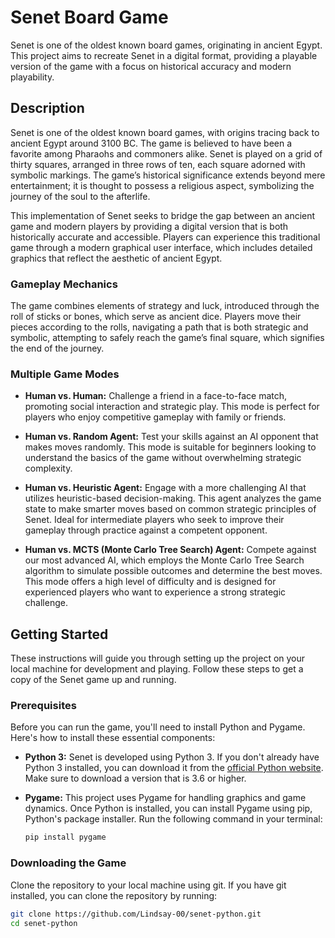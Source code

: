# Senet Board Game

Senet is one of the oldest known board games, originating in ancient Egypt. This project aims to recreate Senet in a digital format, providing a playable version of the game with a focus on historical accuracy and modern playability.

## Description

Senet is one of the oldest known board games, with origins tracing back to ancient Egypt around 3100 BC. The game is believed to have been a favorite among Pharaohs and commoners alike. Senet is played on a grid of thirty squares, arranged in three rows of ten, each square adorned with symbolic markings. The game’s historical significance extends beyond mere entertainment; it is thought to possess a religious aspect, symbolizing the journey of the soul to the afterlife.

This implementation of Senet seeks to bridge the gap between an ancient game and modern players by providing a digital version that is both historically accurate and accessible. Players can experience this traditional game through a modern graphical user interface, which includes detailed graphics that reflect the aesthetic of ancient Egypt. 

### Gameplay Mechanics
The game combines elements of strategy and luck, introduced through the roll of sticks or bones, which serve as ancient dice. Players move their pieces according to the rolls, navigating a path that is both strategic and symbolic, attempting to safely reach the game’s final square, which signifies the end of the journey.

### Multiple Game Modes
- **Human vs. Human:** Challenge a friend in a face-to-face match, promoting social interaction and strategic play. This mode is perfect for players who enjoy competitive gameplay with family or friends.

- **Human vs. Random Agent:** Test your skills against an AI opponent that makes moves randomly. This mode is suitable for beginners looking to understand the basics of the game without overwhelming strategic complexity.

- **Human vs. Heuristic Agent:** Engage with a more challenging AI that utilizes heuristic-based decision-making. This agent analyzes the game state to make smarter moves based on common strategic principles of Senet. Ideal for intermediate players who seek to improve their gameplay through practice against a competent opponent.

- **Human vs. MCTS (Monte Carlo Tree Search) Agent:** Compete against our most advanced AI, which employs the Monte Carlo Tree Search algorithm to simulate possible outcomes and determine the best moves. This mode offers a high level of difficulty and is designed for experienced players who want to experience a strong strategic challenge.

## Getting Started

These instructions will guide you through setting up the project on your local machine for development and playing. Follow these steps to get a copy of the Senet game up and running.

### Prerequisites

Before you can run the game, you'll need to install Python and Pygame. Here's how to install these essential components:

- **Python 3:** Senet is developed using Python 3. If you don't already have Python 3 installed, you can download it from the [official Python website](https://www.python.org/downloads/). Make sure to download a version that is 3.6 or higher.

- **Pygame:** This project uses Pygame for handling graphics and game dynamics. Once Python is installed, you can install Pygame using pip, Python's package installer. Run the following command in your terminal:

    ```bash
    pip install pygame
    ```

### Downloading the Game

Clone the repository to your local machine using git. If you have git installed, you can clone the repository by running:

```bash
git clone https://github.com/Lindsay-00/senet-python.git
cd senet-python
```

